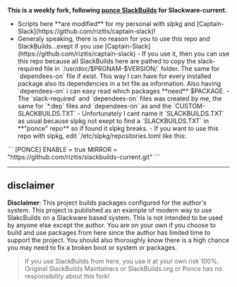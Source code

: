 **This is a weekly fork, following [ponce SlackBuilds](https://github.com/Ponce/slackbuilds) for Slackware-current.**
<ul>
  <li>Scripts here **are modified** for my personal with slpkg and [Captain-Slack](https://github.com/rizitis/captain-slack)!
  <li> Generaly speaking, there is no reason for you to use this repo and SlackBuilds...exept if you use [Captain-Slack](https://github.com/rizitis/captain-slack)
  - If you use it, then you can use this repo because all SlackBuilds here are pathed to copy the slack-required file in `/usr/doc/$PRGNAM-$VERSION/` folder. The same for `dependees-on` file if exist. This way I can have for every installed package also its dependencies in a txt file as information. Also having `dependees-on` i can easy read which packages **need** $PACKAGE.
  - The `slack-required` and `dependees-on` files was created by me, the same for `*.dep` files and `dependees-on` as and the `CUSTOM-SLACKBUILDS.TXT`
  - Unfortunately I cant name it `SLACKBUILDS.TXT` as usual because slpkg not exept to find a `SLACKBUILDS.TXT` in **"ponce" repo** so if found it slpkg breaks.
  - If you want to use this repo with slpkg, edit `/etc/slpkg/repositories.toml like this:
  </ul>
 ```
 [PONCE]
 ENABLE = true
 MIRROR = "https://github.com/rizitis/slackbuilds-current.git"
 ```

  ---
  
## disclaimer

**Disclaimer**: This project builds packages configured for the author's system. This project is published as an example of modern way to use SlakcBuilds on a Slackware based system. This is not intended to be used by anyone else except the author. You are on your own if you choose to build and use packages from here since the author has limited time to support the project. You should also thoroughly know there is a high chance you may need to fix a broken boot or system or packages.

 > If you use SlackBuilds from here, you use it at your own risk 100%.<br>
 > Original SlackBuilds Maintainers or SlackBuilds.org or Ponce has no responsibility about this fork!
<p>


